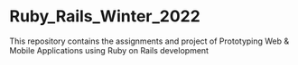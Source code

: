 # Ruby_Rails_Winter_2022
This repository contains the assignments and project of Prototyping Web &amp; Mobile Applications using Ruby on Rails development
